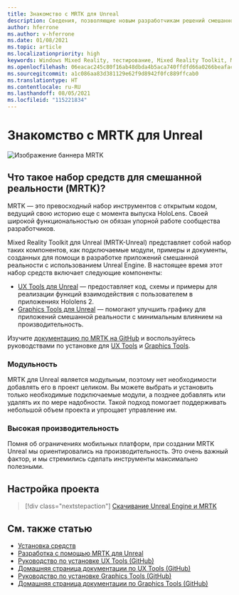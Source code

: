 ```yaml
---
title: Знакомство с MRTK для Unreal
description: Сведения, позволяющие новым разработчикам решений смешанной реальности начать работу с набором Mixed Reality Toolkit для Unreal.
author: hferrone
ms.author: v-hferrone
ms.date: 01/08/2021
ms.topic: article
ms.localizationpriority: high
keywords: Windows Mixed Reality, тестирование, Mixed Reality Toolkit, MRTK версии 2, MRTK, инструменты, пакет SDK, HoloLens, HoloLens 2, Unity, гарнитура смешанной реальности, гарнитура Windows Mixed Reality, гарнитура виртуальной реальности, кросс-платформенность
ms.openlocfilehash: 06eacac245c80f16ab48dbda4b5aca740ffdfd66a0266beafac5e46b39a9d109
ms.sourcegitcommit: a1c086aa83d381129e62f9d8942f0fc889ffcab0
ms.translationtype: HT
ms.contentlocale: ru-RU
ms.lasthandoff: 08/05/2021
ms.locfileid: "115221834"
---
```

# <a name="introducing-mrtk-for-unreal"></a>Знакомство с MRTK для Unreal

![Изображение баннера MRTK](../../design/images/MRTK_UX_Hero.png)

## <a name="what-is-mixed-reality-toolkit-mrtk"></a>Что такое набор средств для смешанной реальности (MRTK)?

MRTK — это превосходный набор инструментов с открытым кодом, ведущий свою историю еще с момента выпуска HoloLens. Своей широкой функциональностью он обязан упорной работе сообщества разработчиков. 

Mixed Reality Toolkit для Unreal (MRTK-Unreal) представляет собой набор таких компонентов, как подключаемые модули, примеры и документы, созданных для помощи в разработке приложений смешанной реальности с использованием Unreal Engine. В настоящее время этот набор средств включает следующие компоненты:
* [UX Tools для Unreal](https://github.com/microsoft/MixedReality-UXTools-Unreal) — предоставляет код, схемы и примеры для реализации функций взаимодействия с пользователем в приложениях Hololens 2.
* [Graphics Tools для Unreal](https://github.com/microsoft/MixedReality-GraphicsTools-Unreal) — помогают улучшить графику для приложений смешанной реальности с минимальным влиянием на производительность.

Изучите [документацию по MRTK на GitHub](https://microsoft.github.io/MixedReality-UXTools-Unreal/README.html) и воспользуйтесь руководствами по установке для [UX Tools](https://microsoft.github.io/MixedReality-UXTools-Unreal/Docs/Installation.html) и [Graphics Tools](https://github.com/microsoft/MixedReality-GraphicsTools-Unreal/blob/main/Docs/Installation.md).

### <a name="modular"></a>Модульность

MRTK для Unreal является модульным, поэтому нет необходимости добавлять его в проект целиком. Вы можете выбрать и установить только необходимые подключаемые модули, а позднее добавлять или удалять их по мере надобности. Такой подход помогает поддерживать небольшой объем проекта и упрощает управление им.  

### <a name="performant"></a>Высокая производительность

Помня об ограничениях мобильных платформ, при создании MRTK Unreal мы ориентировались на производительность. Это очень важный фактор, и мы стремились сделать инструменты максимально полезными.

## <a name="project-setup"></a>Настройка проекта

> [!div class="nextstepaction"]
> [Скачивание Unreal Engine и MRTK](unreal-project-setup.md)

## <a name="see-also"></a>См. также статью

* [Установка средств](../install-the-tools.md)
* [Разработка с помощью MRTK для Unreal](unreal-development-overview.md)
* [Руководство по установке UX Tools (GitHub)](https://microsoft.github.io/MixedReality-UXTools-Unreal/Docs/Installation.html)
* [Домашняя страница документации по UX Tools (GitHub)](https://microsoft.github.io/MixedReality-UXTools-Unreal/README.html)
* [Руководство по установке Graphics Tools (GitHub)](https://github.com/microsoft/MixedReality-GraphicsTools-Unreal/blob/main/Docs/Installation.md)
* [Домашняя страница документации по Graphics Tools (GitHub)](https://github.com/microsoft/MixedReality-GraphicsTools-Unreal/)